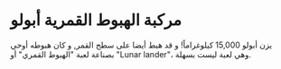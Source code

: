 # مركبة الهبوط القمرية أبولو

يزن أبولو 15,000 كيلوغراماً! و قد هبط أيضا على سطح القمر, و كان هبوطه أوحي
بصناعة لعبة "الهبوط القمري" أو "Lunar lander"، وهي لعبة ليست بسهلة.
